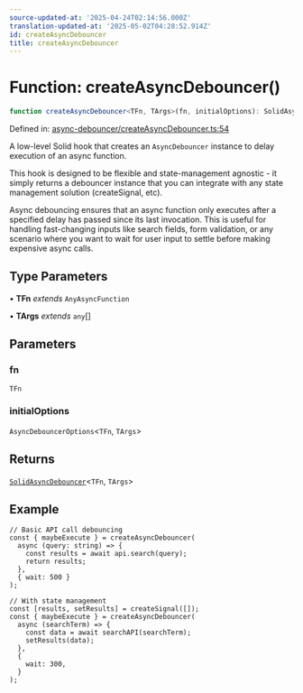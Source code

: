 ```yaml
---
source-updated-at: '2025-04-24T02:14:56.000Z'
translation-updated-at: '2025-05-02T04:28:52.914Z'
id: createAsyncDebouncer
title: createAsyncDebouncer
---
```


<!-- DO NOT EDIT: this page is autogenerated from the type comments -->

# Function: createAsyncDebouncer()

```ts
function createAsyncDebouncer<TFn, TArgs>(fn, initialOptions): SolidAsyncDebouncer<TFn, TArgs>
```

Defined in: [async-debouncer/createAsyncDebouncer.ts:54](https://github.com/TanStack/pacer/blob/main/packages/solid-pacer/src/async-debouncer/createAsyncDebouncer.ts#L54)

A low-level Solid hook that creates an `AsyncDebouncer` instance to delay execution of an async function.

This hook is designed to be flexible and state-management agnostic - it simply returns a debouncer instance that
you can integrate with any state management solution (createSignal, etc).

Async debouncing ensures that an async function only executes after a specified delay has passed since its last invocation.
This is useful for handling fast-changing inputs like search fields, form validation, or any scenario where you want to
wait for user input to settle before making expensive async calls.

## Type Parameters

• **TFn** *extends* `AnyAsyncFunction`

• **TArgs** *extends* `any`[]

## Parameters

### fn

`TFn`

### initialOptions

`AsyncDebouncerOptions`\<`TFn`, `TArgs`\>

## Returns

[`SolidAsyncDebouncer`](../interfaces/solidasyncdebouncer.md)\<`TFn`, `TArgs`\>

## Example

```tsx
// Basic API call debouncing
const { maybeExecute } = createAsyncDebouncer(
  async (query: string) => {
    const results = await api.search(query);
    return results;
  },
  { wait: 500 }
);

// With state management
const [results, setResults] = createSignal([]);
const { maybeExecute } = createAsyncDebouncer(
  async (searchTerm) => {
    const data = await searchAPI(searchTerm);
    setResults(data);
  },
  {
    wait: 300,
  }
);
```
